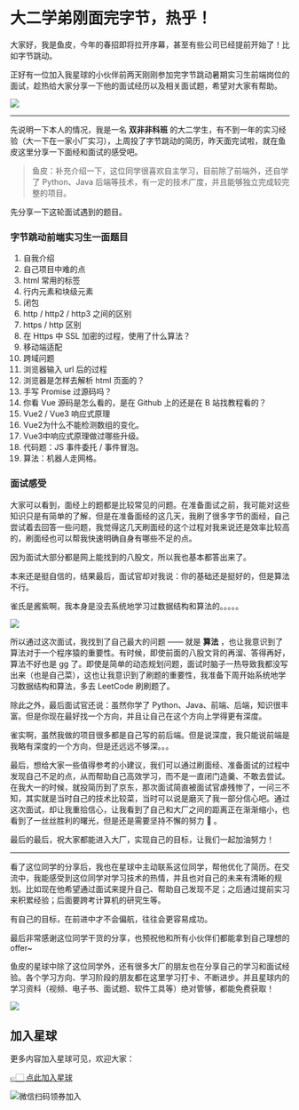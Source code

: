 # 大二学弟刚面完字节，热乎！

大家好，我是鱼皮，今年的春招即将拉开序幕，甚至有些公司已经提前开始了！比如字节跳动。

正好有一位加入我星球的小伙伴前两天刚刚参加完字节跳动暑期实习生前端岗位的面试，趁热给大家分享一下他的面试经历以及相关面试题，希望对大家有帮助。

![](https://qiniuyun.code-nav.cn/image-20220220163005770.png)



---



先说明一下本人的情况，我是一名 **双非非科班** 的大二学生，有不到一年的实习经验（大一下在一家小厂实习），上周投了字节跳动的简历，昨天面完试啦，就在鱼皮这里分享一下面经和面试的感受吧。

> 鱼皮：补充介绍一下，这位同学很喜欢自主学习，目前除了前端外，还自学了 Python、Java 后端等技术，有一定的技术广度，并且能够独立完成较完整的项目。

先分享一下这轮面试遇到的题目。



### 字节跳动前端实习生一面题目

1. 自我介绍
2. 自己项目中难的点
3. html 常用的标签
4. 行内元素和块级元素
5. 闭包
6. http / http2 / http3 之间的区别
7. https /  http  区别
8. 在 Https 中 SSL 加密的过程，使用了什么算法？ 
9. 移动端适配
10. 跨域问题
11. 浏览器输入 url 后的过程
12. 浏览器是怎样去解析 html 页面的？
13. 手写 Promise 过源码吗？ 
14. 你看 Vue 源码是怎么看的，是在 Github 上的还是在 B 站找教程看的？ 
15. Vue2 / Vue3 响应式原理
16. Vue2为什么不能检测数组的变化。 
17. Vue3中响应式原理做过哪些升级。 
18. 代码题：JS 事件委托 / 事件冒泡。 
19. 算法：机器人走网格。



### 面试感受

大家可以看到，面经上的题都是比较常见的问题。在准备面试之前，我可能对这些知识只是有简单的了解，但是在准备面经的这几天，我刷了很多字节的面经，自己尝试着去回答一些问题，我觉得这几天刷面经的这个过程对我来说还是效率比较高的，刷面经也可以帮我快速明确自身有哪些不足的点。

因为面试大部分都是网上能找到的八股文，所以我也基本都答出来了。

本来还是挺自信的，结果最后，面试官却对我说：你的基础还是挺好的，但是算法不行。

雀氏是酱紫啊，我本身是没去系统地学习过数据结构和算法的。。。。。

![](https://qiniuyun.code-nav.cn/image-20220220163507757.png)

所以通过这次面试，我找到了自己最大的问题 —— 就是 **算法** ，也让我意识到了算法对于一个程序猿的重要性。有时候，即使前面的八股文背的再溜、答得再好，算法不好也是 gg 了。即使是简单的动态规划问题，面试时脑子一热导致我都没写出来（也是自己菜），这也让我意识到了刷题的重要性，我准备下周开始系统地学习数据结构和算法，多去 LeetCode 刷刷题了。

除此之外，最后面试官还说：虽然你学了 Python、Java、前端、后端，知识很丰富。但是你现在最好找一个方向，并且让自己在这个方向上学得更有深度。

雀实啊，虽然我做的项目很多都是自己写的前后端。但是说深度，我只能说前端是我略有深度的一个方向，但是还远远不够深。。。

最后，想给大家一些值得参考的小建议，我们可以通过刷面经、准备面试的过程中发现自己不足的点，从而帮助自己高效学习，而不是一直闭门造羹、不敢去尝试。在我大一的时候，就投简历到了京东，那次面试简直被面试官虐残惨了，一问三不知，其实就是当时自己的技术比较菜，当时可以说是磨灭了我一部分信心吧。通过这次面试，却让我重拾信心，让我看到了自己和大厂之间的距离正在渐渐缩小，也看到了一丝丝胜利的曙光，但是还是需要坚持不懈的努力 💪 。

最后的最后，祝大家都能进入大厂，实现自己的目标，让我们一起加油努力！



---



看了这位同学的分享后，我也在星球中主动联系这位同学，帮他优化了简历。在交流中，我能感受到这位同学对学习技术的热情，并且也对自己的未来有清晰的规划。比如现在他希望通过面试来提升自己、帮助自己发现不足；之后通过提前实习来积累经验；后面要跨考计算机的研究生等。

有自己的目标，在前进中才不会偏航，往往会更容易成功。

最后非常感谢这位同学干货的分享，也预祝他和所有小伙伴们都能拿到自己理想的 offer~

鱼皮的星球中除了这位同学外，还有很多大厂的朋友也在分享自己的学习和面试经验。各个学习方向、学习阶段的朋友都在这里学习打卡、不断进步。并且星球内的学习资料（视频、电子书、面试题、软件工具等）绝对管够，都能免费获取！

![](https://qiniuyun.code-nav.cn/image-20220219122340320.png)


## 加入星球

更多内容加入星球可见，欢迎大家：

[👉🏻 点此加入星球](/加入星球.md)

![微信扫码领券加入](https://yupi.icu/img/%E7%9F%A5%E8%AF%86%E6%98%9F%E7%90%83%E6%89%AB%E7%A0%81.jpeg)





